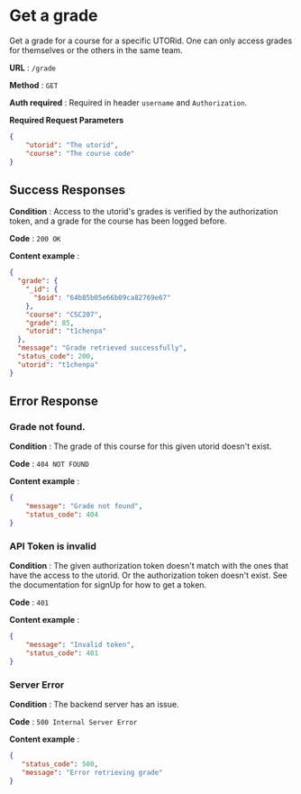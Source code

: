 # Get a grade

Get a grade for a course for a specific UTORid. One can only access grades for themselves or the others in the same team.

**URL** : `/grade`

**Method** : `GET`

**Auth required** : Required in header `username` and `Authorization`.

**Required Request Parameters**
```json
{
    "utorid": "The utorid",
    "course": "The course code"
}
```
## Success Responses

**Condition** : Access to the utorid's grades is verified by the authorization token, and a grade for the course has been logged before.

**Code** : `200 OK`

**Content example** :

```json
{
  "grade": {
    "_id": {
      "$oid": "64b85b05e66b09ca82769e67"
    },
    "course": "CSC207",
    "grade": 85,
    "utorid": "t1chenpa"
  },
  "message": "Grade retrieved successfully",
  "status_code": 200,
  "utorid": "t1chenpa"
}
```

## Error Response

### Grade not found.

**Condition** : The grade of this course for this given utorid doesn't exist.

**Code** : `404 NOT FOUND`

**Content example** :

```json
{
    "message": "Grade not found",
    "status_code": 404
}
```

### API Token is invalid

**Condition** : The given authorization token doesn't match with the ones that have the access to the utorid.
Or the authorization token doesn't exist. See the documentation for signUp for how to get a token.

**Code** : `401`

**Content example** :

```json
{
    "message": "Invalid token",
    "status_code": 401
}
```

### Server Error

**Condition** : The backend server has an issue.

**Code** : `500 Internal Server Error`

**Content example** :

```json
{
   "status_code": 500,
   "message": "Error retrieving grade"
}
```